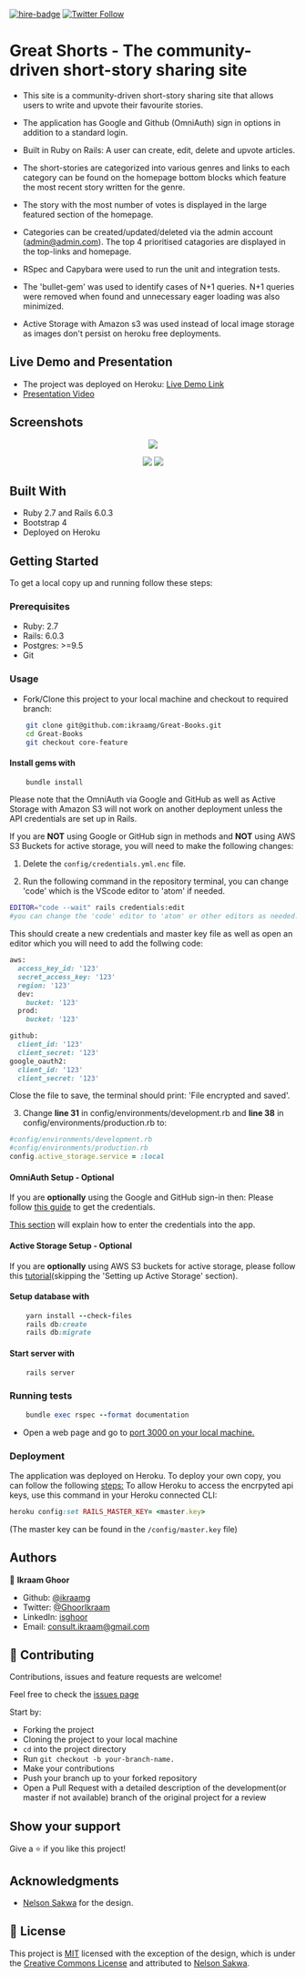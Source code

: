 [![hire-badge](https://img.shields.io/badge/Consult%20/%20Hire%20Ikraam-Click%20to%20Contact-brightgreen)](mailto:consult.ikraam@gmail.com) [![Twitter Follow](https://img.shields.io/twitter/follow/GhoorIkraam?label=Follow%20Ikraam%20on%20Twitter&style=social)](https://twitter.com/GhoorIkraam)

# Great Shorts - The community-driven short-story sharing site

- This site is a community-driven short-story sharing site that allows users to write and upvote their favourite stories.

- The application has Google and Github (OmniAuth) sign in options in addition to a standard login.

- Built in Ruby on Rails: A user can create, edit, delete and upvote articles.

- The short-stories are categorized into various genres and links to each category can be found on the homepage bottom blocks which feature the most recent story written for the genre.

- The story with the most number of votes is displayed in the large featured section of the homepage.

- Categories can be created/updated/deleted via the admin account (admin@admin.com). The top 4 prioritised catagories are displayed in the top-links and homepage.

- RSpec and Capybara were used to run the unit and integration tests.

- The 'bullet-gem' was used to identify cases of N+1 queries. N+1 queries were removed when found and unnecessary eager loading was also minimized.

- Active Storage with Amazon s3 was used instead of local image storage as images don't persist on heroku free deployments.

## Live Demo and Presentation

- The project was deployed on Heroku: [Live Demo Link](https://great-books-site.herokuapp.com/)
- [Presentation Video](https://www.loom.com/share/c418e037437c4351977fa2f656165008)

## Screenshots

<p align="center">
  <img src="https://user-images.githubusercontent.com/34813339/84836200-8f2bf780-b035-11ea-9421-a5c2a4666f9f.png"/>
</p>

<p align="center">
  <img src="https://user-images.githubusercontent.com/34813339/84836184-876c5300-b035-11ea-9131-0bf30d7700b5.png"/>
  <img src="https://user-images.githubusercontent.com/34813339/84884936-a220e500-b092-11ea-89eb-ae2f0a928705.png"/>
</p>

## Built With

- Ruby 2.7 and Rails 6.0.3
- Bootstrap 4
- Deployed on Heroku

## Getting Started

To get a local copy up and running follow these steps:

### Prerequisites

- Ruby: 2.7
- Rails: 6.0.3
- Postgres: >=9.5
- Git

### Usage

- Fork/Clone this project to your local machine and checkout to required branch:

```Bash
    git clone git@github.com:ikraamg/Great-Books.git
    cd Great-Books
    git checkout core-feature
```

#### Install gems with

```Ruby
    bundle install
```

Please note that the OmniAuth via Google and GitHub as well as Active Storage with Amazon S3 will not work on another deployment unless the API credentials are set up in Rails.

If you are **NOT** using Google or GitHub sign in methods and **NOT** using AWS S3 Buckets for active storage, you will need to make the following changes:

1. Delete the `config/credentials.yml.enc` file.

2. Run the following command in the repository terminal, you can change 'code' which is the VScode editor to 'atom' if needed.

```Bash
EDITOR="code --wait" rails credentials:edit
#you can change the 'code' editor to 'atom' or other editors as needed.
```

This should create a new credentials and master key file as well as open an editor which you will need to add the follwing code:

```Ruby
aws:
  access_key_id: '123'
  secret_access_key: '123'
  region: '123'
  dev:
    bucket: '123'
  prod:
    bucket: '123'

github:
  client_id: '123'
  client_secret: '123'
google_oauth2:
  client_id: '123'
  client_secret: '123'
```

Close the file to save, the terminal should print: 'File encrypted and saved'.

3. Change **line 31** in config/environments/development.rb and **line 38** in config/environments/production.rb to:

```Ruby
#config/environments/development.rb
#config/environments/production.rb
config.active_storage.service = :local
```

#### OmniAuth Setup - Optional

If you are **optionally** using the Google and GitHub sign-in then:
Please follow [this guide](https://johnofsydney.github.io/notes/rails/rails_social_login.html#register-your-app-with-github-and-google) to get the credentials.

[This section](https://johnofsydney.github.io/notes/rails/rails_social_login.html#encrypted-credentials-1) will explain how to enter the credentials into the app.

#### Active Storage Setup - Optional

If you are **optionally** using AWS S3 buckets for active storage, please follow this [tutorial](https://medium.com/@iachieve80/rails-6-0-upload-images-using-active-storage-and-amazon-simple-storage-service-amazon-s3-36861c03dc4a)(skipping the 'Setting up Active Storage' section).

#### Setup database with

```Ruby
    yarn install --check-files
    rails db:create
    rails db:migrate
```

#### Start server with

```Ruby
    rails server
```

### Running tests

```Ruby
    bundle exec rspec --format documentation
```

- Open a web page and go to [port 3000 on your local machine.](http://localhost:3000)

### Deployment

The application was deployed on Heroku.
To deploy your own copy, you can follow the following [steps:](https://devcenter.heroku.com/articles/git)
To allow Heroku to access the encrpyted api keys, use this command in your Heroku connected CLI:

```Ruby
heroku config:set RAILS_MASTER_KEY= <master.key>
```

(The master key can be found in the `/config/master.key` file)

## Authors

👤 **Ikraam Ghoor**

- Github: [@ikraamg](https://github.com/ikraamg)
- Twitter: [@GhoorIkraam](https://twitter.com/GhoorIkraam)
- LinkedIn: [isghoor](https://linkedin.com/isghoor)
- Email: [consult.ikraam@gmail.com](mailto:consult.ikraam@gmail.com)

## 🤝 Contributing

Contributions, issues and feature requests are welcome!

Feel free to check the [issues page](https://github.com/ikraamg/Great-Books/issues)

Start by:

- Forking the project
- Cloning the project to your local machine
- `cd` into the project directory
- Run `git checkout -b your-branch-name.`
- Make your contributions
- Push your branch up to your forked repository
- Open a Pull Request with a detailed description of the development(or master if not available) branch of the original project for a review

## Show your support

Give a ⭐️ if you like this project!

## Acknowledgments

- [Nelson Sakwa](https://www.behance.net/sakwadesignstudio) for the design.

## 📝 License

This project is [MIT](LICENSE) licensed with the exception of the design, which is under the [Creative Commons License](https://creativecommons.org/licenses/by-nc-nd/4.0/) and attributed to [Nelson Sakwa](https://www.behance.net/sakwadesignstudio).
